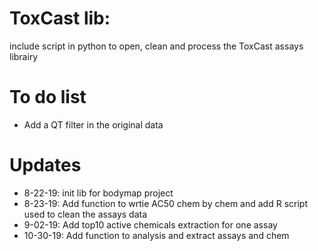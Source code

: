 # ToxCast lib:
include script in python to open, clean and process the ToxCast assays librairy


# To do list
- Add a QT filter in the original data

# Updates
- 8-22-19: init lib for bodymap project
- 8-23-19: Add function to wrtie AC50 chem by chem and add R script used to clean the assays data
- 9-02-19: Add top10 active chemicals extraction for one assay
- 10-30-19: Add function to analysis and extract assays and chem
